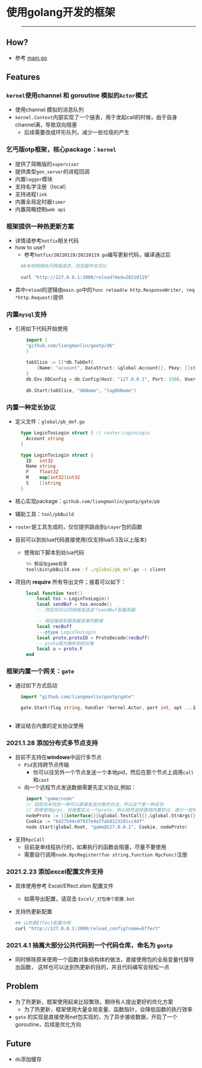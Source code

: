 # 使用golang开发的框架

> ****
## How?

- 参考 [main.go](main.go)
  
## Features

### `kernel`使用channel 和 goroutine 模拟的`Actor`模式
 * 使用channel 模拟的消息队列
 * `kernel.Context`内部实现了一个链表，用于发起call的时候，由于自身channel满，导致双向阻塞
   * 后续需要改成环形队列，减少一些垃圾的产生


### 乞丐版otp框架，核心package：`kernel`
 * 提供了简略版的`supervisor`
 * 提供类型`gen_server`的进程回调
 * 内置`logger`模块
 * 支持名字注册（local）
 * 支持进程`link`
 * 内置全局定时器`timer`
 * 内置简略控制`web api`


### 框架提供一种热更新方案
 * 详情请参考`hotfix`相关代码
 * how to use?
   * 参考`hotfix/20210119/20210119.go`编写更新代码，编译通过后
    ```bash
      ##本地网络执行网络请求，浏览器中也可以
          
      curl "http://127.0.0.1:3000/reload?mod=20210119"
    ```
 * 其中`reload`的逻辑由`main.go`中的`func reload(w http.ResponseWriter, req *http.Request)`提供


### 内置`mysql`支持
 * 引用如下代码开始使用
    ```go
        import (
        "github.com/liangmanlin/gootp/db"
        )
  
        tabSlice := []*db.TabDef{
            {Name: "account", DataStruct: &global.Account{}, Pkey: []string{"Account"}, Keys: []string{"AgentID"}},
        }
        db.Env.DBConfig = db.Config{Host: "127.0.0.1", Port: 3306, User: "root", PWD: "123456"}
  
        db.Start(tabSlice, "dbName", "logDbName")
    ```

### 内置一种定长协议
 
* 定义文件：`global/pb_def.go`
    ```go
      type LoginTosLogin struct { // router:LoginLogin
        Account string
      }

      type LoginTocLogin struct {
        ID   int32
        Name string
        F    float32
        M    map[int32]int32
        S    []string
      }
    ```
 
* 核心实现package：`github.com/liangmanlin/gootp/gate/pb`

* 辅助工具：`tool/pbBuild`

* `router`是工具生成的，仅仅提供路由到`player`包的函数
    
* 目前可以到处lua代码直接使用(仅支持lua5.3及以上版本)
   * 使用如下脚本到处lua代码
    ```bat
        %% 假设在game目录
        tool\bin\pbBuild.exe -f ./global/pb_def.go -c client
    ```

* 项目内 **require** 所有导出文件；接着可以如下：
    ```lua
        local function test()
            local tos = LoginTosLogin()
            local sendBuf = tos.encode()
            -- 然后你可以同网络发送这个sendBuf到服务器

            -- 假设接收到服务器发来的数据
            local recBuff
            ---@type LoginTocLogin
            local proto,protoID = ProtoDecode(recBuff)
            -- proto即为解析到的对象
            local a = proto.F
        end
    ```


### 框架内置一个网关：`gate`

* 通过如下方式启动
    ```go
      import "github.com/liangmanlin/gootp/gate"
  
      gate.Start(flag string, handler *kernel.Actor, port int, opt ...interface{})
      
    ```

* 建议结合内置的定长协议使用
    

### 2021.1.28 添加分布式多节点支持
* 目前不支持在**windows**中运行多节点
    * `Pid`支持跨节点传输
      * 你可以往另外一个节点发送一个本地pid，然后在那个节点上调用`call`和`cast`
    * 向一个远程节点发送数据需要先定义协议,例如：
    ```go
        import "game/node"
        // 目前尚未找到一种可以直接发送对象的办法，所以这个是一种妥协
        // 即使使用grpc，也是要定义一个proto，所以依然选择使用内置协议，减少一层转换
        nodeProto := []interface{}{&global.TestCall{},&global.StrArgs{},&global.RpcStrResult{}}
        Cookie := "6d27544c07937e4a7fab8123291cc4df"
        node.Start(global.Root, "game@127.0.0.1", Cookie, nodeProto)
    ```
* 支持`RpcCall`
     * 目前是单线程执行的，如果执行的函数会阻塞，尽量不要使用
     * 需要自行调用`node.RpcRegister(fun string,function RpcFunc)`注册
    
### 2021.2.23 添加excel配置文件支持

* 具体使用参考 Excel/Effect.xlsm 配置文件
    * 如需导出配置，请双击 `Excel/_打包单个配置.bat`
    
* 支持热更新配置
    ```bash
    ## 以热更Effect配置为例
    curl "http://127.0.0.1:3000/reload_config?name=Effect"
    ```

### 2021.4.1 抽离大部分公共代码到一个代码仓库，命名为 `gootp`

- 同时移除原来使用一个函数对象结构体的做法，直接使用包的全局变量代替导出函数，
  这样也可以达到热更新的目的，并且代码编写会轻松一点

## Problem
  * 为了热更新，框架使用起来比较繁琐，期待有人提出更好的优化方案
    * 为了热更新，框架使用大量全局变量、函数指针，会降低函数的执行效率
  * `gate` 的实现是直接使用net包实现的，为了异步接收数据，开启了一个goroutine，后续是优化方向


## Future
  * `db`添加缓存